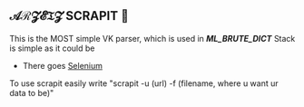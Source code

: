 ## 𝒜ℛ𝓩𝓔𝔗𝓩 SCRAPIT 🔎
This is the MOST simple VK parser, which is used in ***ML_BRUTE_DICT***
Stack is simple as it could be
- There goes [Selenium](https://github.com/tebeka/selenium)

To use scrapit easily write "scrapit -u (url) -f (filename, where u want ur data to be)"
